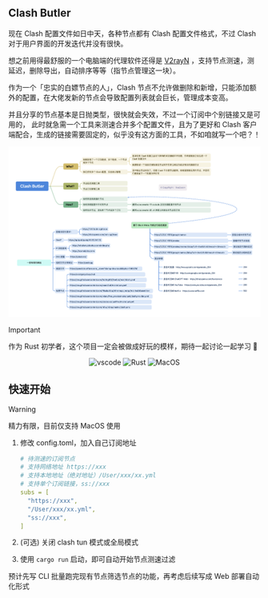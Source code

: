 ## Clash Butler

现在 Clash 配置文件如日中天，各种节点都有 Clash 配置文件格式，不过 Clash
对于用户界面的开发迭代并没有很快。

想之前用得最舒服的一个电脑端的代理软件还得是 [V2rayN](https://github.com/2dust/v2rayN)
，支持节点测速，测延迟，删除导出，自动排序等等（指节点管理这一块）。

作为一个「忠实的白嫖节点的人」，Clash 节点不允许做删除和新增，只能添加额外的配置，在大佬发新的节点会导致配置列表就会巨长，管理成本变高。

并且分享的节点基本是日抛类型，很快就会失效，不过一个订阅中个别链接又是可用的，
此时就急需一个工具来测速合并多个配置文件，且为了更好和 Clash 客户端配合，生成的链接需要固定的，似乎没有这方面的工具，不如咱就写一个吧？！

![design.png](docs/design.png)

> [!IMPORTANT]
> 作为 Rust 初学者，这个项目一定会被做成好玩的模样，期待一起讨论一起学习 🎉

<p align="center">
  <img alt="vscode" src="https://img.shields.io/badge/Visual%20Studio%20Code-0078d7.svg?style=flat-square&logo=visual-studio-code&logoColor=white" >
  <img alt="Rust" src="https://img.shields.io/badge/Rust 2021-%23000000.svg?style=flat-square&logo=rust&logoColor=white" >
  <img alt="MacOS" src="https://img.shields.io/badge/Sequoia%2015.0-000000?style=flat-square&logo=macos&logoColor=F0F0F0" />
</p>

## 快速开始

> [!WARNING]
> 精力有限，目前仅支持 MacOS 使用

1. 修改 config.toml，加入自己订阅地址
    ```yaml
   # 待测速的订阅节点
   # 支持网络地址 https://xxx
   # 支持本地地址（绝对地址）/User/xxx/xx.yml
   # 支持单个订阅链接，ss://xxx
   subs = [
      "https://xxx",
      "/User/xxx/xx.yml",
      "ss://xxx",
   ]
   ```

2. (可选) 关闭 clash tun 模式或全局模式
3. 使用 `cargo run` 启动，即可自动开始节点测速过滤

预计先写 CLI 批量跑完现有节点筛选节点的功能，再考虑后续写成 Web 部署自动化形式